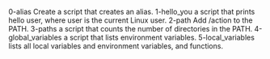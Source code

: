 0-alias    Create a script that creates an alias. 
1-hello_you    a script that prints hello user, where user is the current Linux user.
2-path     Add /action to the PATH.
3-paths  a script that counts the number of directories in the PATH.
4-global_variables    a script that lists environment variables.
5-local_variables   lists all local variables and environment variables, and functions.
